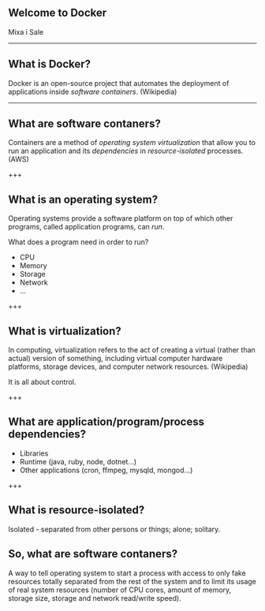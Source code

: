 ## Welcome to Docker

Mixa i Sale

---

## What is Docker?

Docker is an open-source project that automates the deployment of applications inside *software containers*. (Wikipedia)

---

## What are software contaners?

Containers are a method of *operating system* *virtualization* that allow you to run an application and its *dependencies* in *resource-isolated* processes. (AWS)

+++

## What is an operating system?

Operating systems provide a software platform on top of which other programs, called application programs, can *run*.

What does a program need in order to run?
- CPU
- Memory
- Storage
- Network
- ...

+++

## What is virtualization?

In computing, virtualization refers to the act of creating a virtual (rather than actual) version of something, including virtual computer hardware platforms, storage devices, and computer network resources. (Wikipedia)

It is all about control.

+++

## What are application/program/process dependencies?

- Libraries
- Runtime (java, ruby, node, dotnet...)
- Other applications (cron, ffmpeg, mysqld, mongod...)

+++

## What is resource-isolated?

Isolated - separated from other persons or things; alone; solitary.

## So, what are software contaners?

A way to tell operating system to start a process with access to only fake resources totally separated from the rest of the system and to limit its usage of real system resources (number of CPU cores, amount of memory, storage size, storage and network read/write speed).